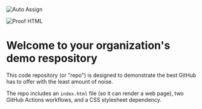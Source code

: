 ![Auto Assign](https://github.com/ShopSphere-dev/demo-repository/actions/workflows/auto-assign.yml/badge.svg)

![Proof HTML](https://github.com/ShopSphere-dev/demo-repository/actions/workflows/proof-html.yml/badge.svg)

# Welcome to your organization's demo respository
This code repository (or "repo") is designed to demonstrate the best GitHub has to offer with the least amount of noise.

The repo includes an `index.html` file (so it can render a web page), two GitHub Actions workflows, and a CSS stylesheet dependency.
